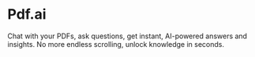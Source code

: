 # Pdf.ai
Chat with your PDFs, ask questions, get instant, AI-powered answers and insights. No more endless scrolling, unlock knowledge in seconds.
